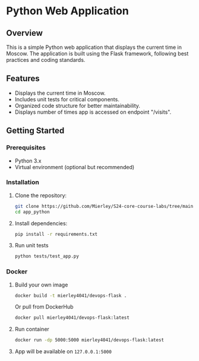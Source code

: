# Python Web Application

## Overview

This is a simple Python web application that displays the current time in Moscow. The application is built using the Flask framework, following best practices and coding standards.

## Features

- Displays the current time in Moscow.
- Includes unit tests for critical components.
- Organized code structure for better maintainability.
- Displays number of times app is accessed on endpoint "/visits". 

## Getting Started

### Prerequisites

- Python 3.x
- Virtual environment (optional but recommended)

### Installation

1. Clone the repository:

   ```bash
   git clone https://github.com/Mierley/S24-core-course-labs/tree/main/app_python
   cd app_python

2. Install dependencies:
    ```bash
   pip install -r requirements.txt

3. Run unit tests 
    ```bash
   python tests/test_app.py   
   
### Docker
1. Build your own image
   ```bash
   docker build -t mierley4041/devops-flask .
   ```
   
   Or pull from DockerHub
   ```bash
   docker pull mierley4041/devops-flask:latest
   ```
   
2. Run container
   ```bash
   docker run -dp 5000:5000 mierley4041/devops-flask:latest
   ```
   
3. App will be available on `127.0.0.1:5000`
